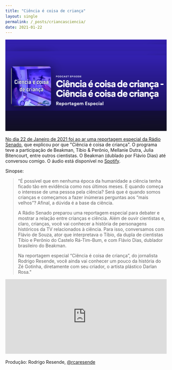 ```yaml
---
title: "Ciência é coisa de criança"
layout: single
permalink: /_posts/criancasciencia/
date: 2021-01-22
---
```


<a href="https://andersonbrito.github.io/_posts/criancasciencia/"><img src="/assets/images/cover-radiosenado.png" width="700">

No dia 22 de Janeiro de 2021 foi ao ar uma reportagem especial da [Rádio Senado](https://www12.senado.leg.br/radio), que explicou por que "Ciência é coisa de criança". O programa teve a participação de Beakman, Tíbio & Perônio, Mellanie Dutra, Julia Bitencourt, entre outros cientistas. O Beakman (dublado por Flávio Dias) até conversou comigo. O áudio está disponível no [Spotify](https://open.spotify.com/episode/17LqP3EZxsB9fYEMrQJbQ2?si=Ugyt_CGJSo2FIykQwjNUEA).

Sinopse:
> "É possível que em nenhuma época da humanidade a ciência tenha ficado tão em evidência como nos últimos meses. E quando começa o interesse de uma pessoa pela ciência? Será que é quando somos crianças e começamos a fazer inúmeras perguntas aos “mais velhos”? Afinal, a dúvida é a base da ciência.
> 
> A Rádio Senado preparou uma reportagem especial para debater e mostrar a relação entre crianças e ciência. Além de ouvir cientistas e, claro, crianças, você vai conhecer a história de personagens históricos da TV relacionados à ciência. Para isso, conversamos com Flávio de Souza, ator que interpretava o Tíbio, da dupla de cientistas Tíbio e Perônio do Castelo Rá-Tim-Bum, e com Flávio Dias, dublador brasileiro do Beakman.
> 
> Na reportagem especial “Ciência é coisa de criança”, do jornalista Rodrigo Resende, você ainda vai conhecer um pouco da história do Zé Gotinha, diretamente com seu criador, o artista plástico Darlan Rosa."

<iframe src="https://open.spotify.com/embed-podcast/episode/17LqP3EZxsB9fYEMrQJbQ2" width="100%" height="232" frameborder="0" allowtransparency="true" allow="encrypted-media"></iframe>

Produção: Rodrigo Resende, [@rcaresende](https://twitter.com/rcaresende)
